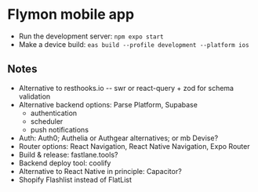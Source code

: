 # Flymon mobile app

- Run the development server: `npm expo start`
- Make a device build: `eas build --profile development --platform ios`

## Notes
- Alternative to resthooks.io -- swr or react-query + zod for schema validation
- Alternative backend options: Parse Platform, Supabase
  - authentication
  - scheduler
  - push notifications
- Auth: Auth0; Authelia or Authgear alternatives; or mb Devise?
- Router options: React Navigation, React Native Navigation, Expo Router
- Build & release: fastlane.tools?
- Backend deploy tool: coolify
- Alternative to React Native in principle: Capacitor?
- Shopify Flashlist instead of FlatList
